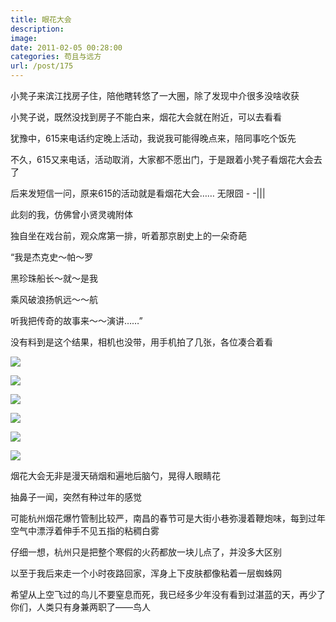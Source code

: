 ```yaml
---
title: 眼花大会
description: 
image: 
date: 2011-02-05 00:28:00
categories: 苟且与远方
url: /post/175
---
```


小凳子来滨江找房子住，陪他瞎转悠了一大圈，除了发现中介很多没啥收获

小凳子说，既然没找到房子不能白来，烟花大会就在附近，可以去看看

犹豫中，615来电话约定晚上活动，我说我可能得晚点来，陪同事吃个饭先

不久，615又来电话，活动取消，大家都不愿出门，于是跟着小凳子看烟花大会去了

后来发短信一问，原来615的活动就是看烟花大会……  无限囧  - -|||

此刻的我，仿佛曾小贤灵魂附体

独自坐在戏台前，观众席第一排，听着那京剧史上的一朵奇葩

“我是杰克史～帕～罗

黑珍珠船长～就～是我

乘风破浪扬帆远～～航

听我把传奇的故事来～～演讲……”

没有料到是这个结果，相机也没带，用手机拍了几张，各位凑合着看

![](https://storageapi.fleek.co/0a3a8890-e65e-47ce-93d7-0442b9209d38-bucket/blog/posts/2011-02/02-05/76.jpg)

![](https://storageapi.fleek.co/0a3a8890-e65e-47ce-93d7-0442b9209d38-bucket/blog/posts/2011-02/02-05/77.jpg)

![](https://storageapi.fleek.co/0a3a8890-e65e-47ce-93d7-0442b9209d38-bucket/blog/posts/2011-02/02-05/78.jpg)

![](https://storageapi.fleek.co/0a3a8890-e65e-47ce-93d7-0442b9209d38-bucket/blog/posts/2011-02/02-05/79.jpg)

![](https://storageapi.fleek.co/0a3a8890-e65e-47ce-93d7-0442b9209d38-bucket/blog/posts/2011-02/02-05/80.jpg)

![](https://storageapi.fleek.co/0a3a8890-e65e-47ce-93d7-0442b9209d38-bucket/blog/posts/2011-02/02-05/81.jpg)

烟花大会无非是漫天硝烟和遍地后脑勺，晃得人眼睛花

抽鼻子一闻，突然有种过年的感觉

可能杭州烟花爆竹管制比较严，南昌的春节可是大街小巷弥漫着鞭炮味，每到过年空气中漂浮着伸手不见五指的粘稠白雾

仔细一想，杭州只是把整个寒假的火药都放一块儿点了，并没多大区别

以至于我后来走一个小时夜路回家，浑身上下皮肤都像粘着一层蜘蛛网

希望从上空飞过的鸟儿不要窒息而死，我已经多少年没有看到过湛蓝的天，再少了你们，人类只有身兼两职了——鸟人